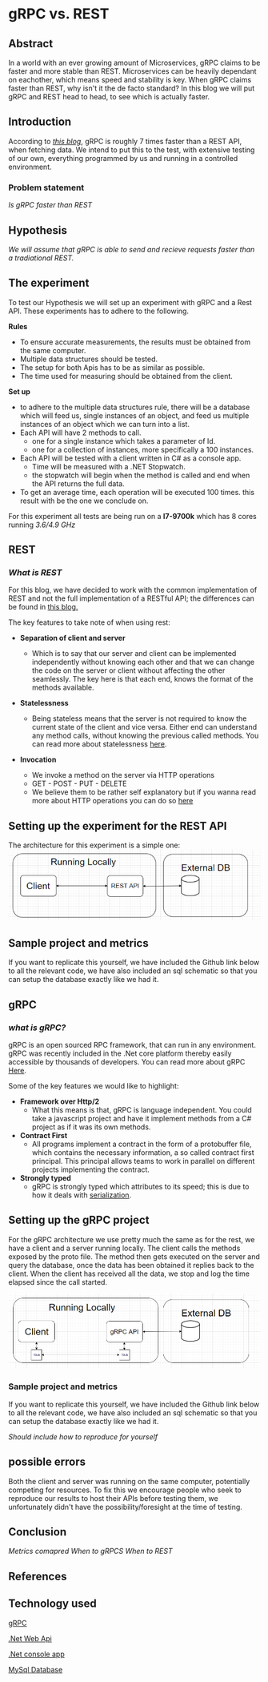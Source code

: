 # gRPC vs. REST

## Abstract
In a world with an ever growing amount of Microservices, gRPC claims to be faster and more stable than REST. Microservices can be heavily dependant on eachother, which means speed and stability is key. When gRPC claims faster than REST, why isn't it the de facto standard? In this blog we will put gRPC and REST head to head, to see which is actually faster.

## Introduction
According to _[this blog](https://medium.com/@EmperorRXF/evaluating-performance-of-rest-vs-grpc-1b8bdf0b22da)_, gRPC is roughly 7 times faster than a REST API, when fetching data. We intend to put this to the test, with extensive testing of our own, everything programmed by us and running in a controlled environment.
### Problem statement
*Is gRPC faster than REST*

## Hypothesis
*We will assume that gRPC is able to send and recieve requests faster than a tradiational REST.*

## The experiment
To test our Hypothesis we will set up an experiment with gRPC and a Rest API.
These experiments has to adhere to the following.

**Rules**
* To ensure accurate measurements, the results must be obtained from the same computer.
* Multiple data structures should be tested.
* The setup for both Apis has to be as similar as possible.
* The time used for measuring should be obtained from the client.

**Set up**
* to adhere to the multiple data structures rule, there will be a database which will feed us, single instances of an object, and feed us multiple instances of an object which we can turn into a list.
* Each API will have 2 methods to call. 
    * one for a single instance which takes a parameter of Id.
    * one for a collection of instances, more specifically a 100 instances.
* Each API will be tested with a client written in C# as a console app.
    * Time will be measured with a .NET Stopwatch.
    * the stopwatch will begin when the method is called and end when the API returns the full data.
* To get an average time, each operation will be executed 100 times. this result with be the one we conclude on.

For this experiment all tests are being run on a  **I7-9700k** which has 8 cores running _3.6/4.9 GHz_



## REST

### _*What is REST*_
For this blog, we have decided to work with the common implementation of REST and not the full implementation of a RESTful API; the differences can be found in [this blog.](https://blog.ndepend.com/rest-vs-restful/)

The key features to take note of when using rest:
* **Separation of client and server** 
    * Which is to say that our server and client can be implemented independently without knowing each other and that we can change the code on the server or client without affecting the other seamlessly.
    The key here is that each end, knows the format of the methods available.

* **Statelessness**
    * Being stateless means that the server is not required to know the current state of the client and vice versa. Either end can understand any method calls, without knowing the previous called methods. You can read more about statelessness [here](https://restfulapi.net/statelessness/).
* **Invocation**
    * We invoke a method on the server via HTTP operations
    * GET - POST - PUT - DELETE
    * We believe them to be rather self explanatory but if you wanna read more about HTTP operations you can do so [here](https://www.restapitutorial.com/lessons/httpmethods.html)


## Setting up the experiment for the REST API

The architecture for this experiment is a simple one:
![](Arch.png)




## Sample project and metrics
If you want to replicate this yourself, we have included the Github link below to all the relevant code, we have also included an sql schematic so that you can setup the database exactly like we had it.



## gRPC

### _*what is gRPC?*_

gRPC is an open sourced RPC framework, that can run in any environment. gRPC was recently included in the .Net core platform thereby easily accessible by thousands of developers. You can read more about gRPC [Here](https://grpc.io/).

Some of the key features we would like to highlight:

* **Framework over Http/2**
    * What this means is that, gRPC is language independent. You could take a javascript project and have it implement methods from a C# project as if it was its own methods.
* **Contract First**
    * All programs implement a contract in the form of a protobuffer file, which contains the necessary information, a so called contract first principal. This principal allows teams to work in parallel on different projects implementing the contract.
* **Strongly typed**
    * gRPC is strongly typed which attributes to its speed; this is due to how it deals with [serialization](https://medium.com/@EmperorRXF/evaluating-performance-of-rest-vs-grpc-1b8bdf0b22da).

## Setting up the gRPC project

For the gRPC architecture we use pretty much the same as for the rest, we have a client and a server running locally. The client calls the methods exposed by the proto file. The method then gets executed on the server and query the database, once the data has been obtained it replies back to the client. When the client has received all the data, we stop and log the time elapsed since the call started.


![](grpcarc.png)






### Sample project and metrics
If you want to replicate this yourself, we have included the Github link below to all the relevant code, we have also included an sql schematic so that you can setup the database exactly like we had it.

_Should include how to reproduce for yourself_

## possible errors

Both the client and server was running on the same computer, potentially competing for resources. To fix this we encourage people who seek to reproduce our results to host their APIs before testing them, we unfortunately didn't have the possibility/foresight at the time of testing.

## Conclusion
_Metrics comapred_
_When to gRPCS_
_When to REST_

## References

## Technology used

[gRPC](https://gRPC.io/)

[.Net Web Api](https://dotnet.microsoft.com/apps/aspnet/apis)

[.Net console app](https://docs.microsoft.com/en-us/visualstudio/get-started/csharp/tutorial-console?view=vs-2019)

[MySql Database](https://www.mysql.com/)
